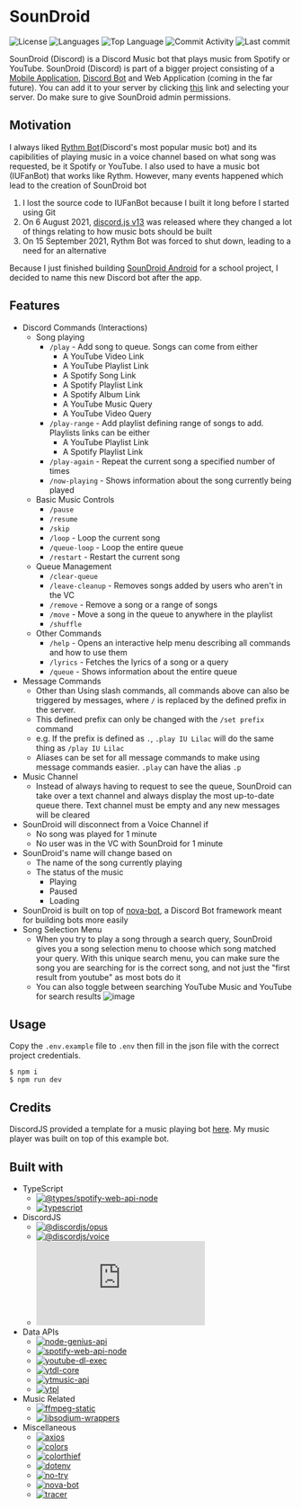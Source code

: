 # SounDroid

![License](https://img.shields.io/github/license/zS1L3NT/ts-discord-soundroid?style=for-the-badge) ![Languages](https://img.shields.io/github/languages/count/zS1L3NT/ts-discord-soundroid?style=for-the-badge) ![Top Language](https://img.shields.io/github/languages/top/zS1L3NT/ts-discord-soundroid?style=for-the-badge) ![Commit Activity](https://img.shields.io/github/commit-activity/y/zS1L3NT/ts-discord-soundroid?style=for-the-badge) ![Last commit](https://img.shields.io/github/last-commit/zS1L3NT/ts-discord-soundroid?style=for-the-badge)

SounDroid (Discord) is a Discord Music bot that plays music from Spotify or YouTube. SounDroid (Discord) is part of a bigger project consisting of a [Mobile Application](https://github.com/zS1L3NT/android-soundroid-v2), [Discord Bot](https://github.com/zS1L3NT/ts-discord-soundroid) and Web Application (coming in the far future). You can add it to your server by clicking [this](https://soundroid-bot.zectan.com) link and selecting your server. Do make sure to give SounDroid admin permissions.

## Motivation

I always liked [Rythm Bot](https://rythm.fm/)(Discord's most popular music bot) and its capibilities of playing music in a voice channel based on what song was requested, be it Spotify or YouTube. I also used to have a music bot (IUFanBot) that works like Rythm.
However, many events happened which lead to the creation of SounDroid bot

1.  I lost the source code to IUFanBot because I built it long before I started using Git
2.  On 6 August 2021, [discord.js v13](https://github.com/discordjs/discord.js/releases/tag/13.0.0) was released where they changed a lot of things relating to how music bots should be built
3.  On 15 September 2021, Rythm Bot was forced to shut down, leading to a need for an alternative

Because I just finished building [SounDroid Android](https://github.com/zS1L3NT/android-soundroid-v1) for a school project, I decided to name this new Discord bot after the app.

## Features

-   Discord Commands (Interactions)
    -   Song playing
        -   `/play` - Add song to queue. Songs can come from either
            -   A YouTube Video Link
            -   A YouTube Playlist Link
            -   A Spotify Song Link
            -   A Spotify Playlist Link
            -   A Spotify Album Link
            -   A YouTube Music Query
            -   A YouTube Video Query
        -   `/play-range` - Add playlist defining range of songs to add. Playlists links can be either
            -   A YouTube Playlist Link
            -   A Spotify Playlist Link
        -   `/play-again` - Repeat the current song a specified number of times
        -   `/now-playing` - Shows information about the song currently being played
    -   Basic Music Controls
        -   `/pause`
        -   `/resume`
        -   `/skip`
        -   `/loop` - Loop the current song
        -   `/queue-loop` - Loop the entire queue
        -   `/restart` - Restart the current song
    -   Queue Management
        -   `/clear-queue`
        -   `/leave-cleanup` - Removes songs added by users who aren't in the VC
        -   `/remove` - Remove a song or a range of songs
        -   `/move` - Move a song in the queue to anywhere in the playlist
        -   `/shuffle`
    -   Other Commands
        -   `/help` - Opens an interactive help menu describing all commands and how to use them
        -   `/lyrics` - Fetches the lyrics of a song or a query
        -   `/queue` - Shows information about the entire queue
-   Message Commands
    -   Other than Using slash commands, all commands above can also be triggered by messages, where `/` is replaced by the defined prefix in the server.
    -   This defined prefix can only be changed with the `/set prefix` command
    -   e.g. If the prefix is defined as `.`, `.play IU Lilac` will do the same thing as `/play IU Lilac`
    -   Aliases can be set for all message commands to make using message commands easier. `.play` can have the alias `.p`
-   Music Channel
    -   Instead of always having to request to see the queue, SounDroid can take over a text channel and always display the most up-to-date queue there. Text channel must be empty and any new messages will be cleared
-   SounDroid will disconnect from a Voice Channel if
    -   No song was played for 1 minute
    -   No user was in the VC with SounDroid for 1 minute
-   SounDroid's name will change based on
    -   The name of the song currently playing
    -   The status of the music
        -   Playing
        -   Paused
        -   Loading
-   SounDroid is built on top of [nova-bot](https://github.com/zS1L3NT/ts-npm-nova-bot), a Discord Bot framework meant for building bots more easily
-   Song Selection Menu
    -   When you try to play a song through a search query, SounDroid gives you a song selection menu to choose which song matched your query. With this unique search menu, you can make sure the song you are searching for is the correct song, and not just the "first result from youtube" as most bots do it
    -   You can also toggle between searching YouTube Music and YouTube for search results
        ![image](https://user-images.githubusercontent.com/26828488/152838636-772b6a73-5d3d-4c72-891c-4b0880a4306f.png)

## Usage

Copy the `.env.example` file to `.env` then fill in the json file with the correct project credentials.

```
$ npm i
$ npm run dev
```

## Credits

DiscordJS provided a template for a music playing bot [here](https://github.com/discordjs/voice/tree/3dabc30fca79212809d1191e0c2f2b54c3f8cdc7/examples/music-bot). My music player was built on top of this example bot.

## Built with

-   TypeScript
    -   [![@types/spotify-web-api-node](https://img.shields.io/github/package-json/dependency-version/zS1L3NT/ts-discord-soundroid/dev/@types/spotify-web-api-node?style=flat-square)](https://npmjs.com/package/@types/spotify-web-api-node)
    -   [![typescript](https://img.shields.io/github/package-json/dependency-version/zS1L3NT/ts-discord-soundroid/dev/typescript?style=flat-square)](https://npmjs.com/package/typescript)
-   DiscordJS
    -   [![@discordjs/opus](https://img.shields.io/github/package-json/dependency-version/zS1L3NT/ts-discord-soundroid/@discordjs/opus?style=flat-square)](https://npmjs.com/package/@discordjs/opus)
    -   [![@discordjs/voice](https://img.shields.io/github/package-json/dependency-version/zS1L3NT/ts-discord-soundroid/@discordjs/voice?style=flat-square)](https://npmjs.com/package/@discordjs/voice)
    -   [![discord.js](https://img.shields.io/github/package-json/dependency-version/zS1L3NT/ts-discord-soundroid/discord.js?style=flat-square)](https://npmjs.com/package/discord.js)
-   Data APIs
    -   [![node-genius-api](https://img.shields.io/github/package-json/dependency-version/zS1L3NT/ts-discord-soundroid/node-genius-api?style=flat-square)](https://npmjs.com/package/node-genius-api)
    -   [![spotify-web-api-node](https://img.shields.io/github/package-json/dependency-version/zS1L3NT/ts-discord-soundroid/spotify-web-api-node?style=flat-square)](https://npmjs.com/package/spotify-web-api-node)
    -   [![youtube-dl-exec](https://img.shields.io/github/package-json/dependency-version/zS1L3NT/ts-discord-soundroid/youtube-dl-exec?style=flat-square)](https://npmjs.com/package/youtube-dl-exec)
    -   [![ytdl-core](https://img.shields.io/github/package-json/dependency-version/zS1L3NT/ts-discord-soundroid/ytdl-core?style=flat-square)](https://npmjs.com/package/ytdl-core)
    -   [![ytmusic-api](https://img.shields.io/github/package-json/dependency-version/zS1L3NT/ts-discord-soundroid/ytmusic-api?style=flat-square)](https://npmjs.com/package/ytmusic-api)
    -   [![ytpl](https://img.shields.io/github/package-json/dependency-version/zS1L3NT/ts-discord-soundroid/ytpl?style=flat-square)](https://npmjs.com/package/ytpl)
-   Music Related
    -   [![ffmpeg-static](https://img.shields.io/github/package-json/dependency-version/zS1L3NT/ts-discord-soundroid/ffmpeg-static?style=flat-square)](https://npmjs.com/package/ffmpeg-static)
    -   [![libsodium-wrappers](https://img.shields.io/github/package-json/dependency-version/zS1L3NT/ts-discord-soundroid/libsodium-wrappers?style=flat-square)](https://npmjs.com/package/libsodium-wrappers)
-   Miscellaneous
    -   [![axios](https://img.shields.io/github/package-json/dependency-version/zS1L3NT/ts-discord-soundroid/axios?style=flat-square)](https://npmjs.com/package/axios)
    -   [![colors](https://img.shields.io/github/package-json/dependency-version/zS1L3NT/ts-discord-soundroid/colors?style=flat-square)](https://npmjs.com/package/colors)
    -   [![colorthief](https://img.shields.io/github/package-json/dependency-version/zS1L3NT/ts-discord-soundroid/colorthief?style=flat-square)](https://npmjs.com/package/colorthief)
    -   [![dotenv](https://img.shields.io/github/package-json/dependency-version/zS1L3NT/ts-discord-soundroid/dotenv?style=flat-square)](https://npmjs.com/package/dotenv)
    -   [![no-try](https://img.shields.io/github/package-json/dependency-version/zS1L3NT/ts-discord-soundroid/no-try?style=flat-square)](https://npmjs.com/package/no-try)
    -   [![nova-bot](https://img.shields.io/github/package-json/dependency-version/zS1L3NT/ts-discord-soundroid/nova-bot?style=flat-square)](https://npmjs.com/package/nova-bot)
    -   [![tracer](https://img.shields.io/github/package-json/dependency-version/zS1L3NT/ts-discord-soundroid/tracer?style=flat-square)](https://npmjs.com/package/tracer)
